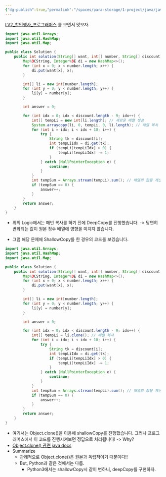 ```yaml
---
{"dg-publish":true,"permalink":"/spaces/para-storage/1-project/java/java/"}
---
```


[LV2_할인행사_프로그래머스](https://school.programmers.co.kr/learn/courses/30/lessons/131127?language=java)
를 보면서 맛보자.

```java
import java.util.Arrays;
import java.util.HashMap;
import java.util.Map;

public class Solution {
    public int solution(String[] want, int[] number, String[] discount) {
        Map%3CString, Integer%3E di = new HashMap<>();
        for (int x = 0; x < number.length; x++) {
            di.put(want[x], x);
        }

        int[] li = new int[number.length];
        for (int y = 0; y < number.length; y++) {
            li[y] = number[y];
        }

        int answer = 0;

        for (int idx = 0; idx < discount.length - 9; idx++) {
            int[] tempLi = new int[li.length]; // 새로운 배열 생성
            System.arraycopy(li, 0, tempLi, 0, li.length); // 배열 복사
            for (int i = idx; i < idx + 10; i++) {
                try {
                    String tk = discount[i];
                    int tempLiIdx = di.get(tk);
                    if (tempLi[tempLiIdx] > 0) {
                        tempLi[tempLiIdx] -= 1;
                    }
                } catch (NullPointerException e) {
                    continue;
                }
            }
            int tempSum = Arrays.stream(tempLi).sum(); // 배열의 합을 계산하여 tempSum에 할당
            if (tempSum == 0) {
                answer++;
            }
        }
        return answer;
    }
}
```
- 위의 Logic에서는 매번 복사를 하기 전에 DeepCopy를 진행했습니다. -> 당연히 변화되는 값이 원본 정수 배열에 영향을 미치지 않습니다.

- 그럼 해당 문제에 ShallowCopy를 한 경우의 코드를 보겠습니다.
```java
import java.util.Arrays;
import java.util.HashMap;
import java.util.Map;

public class Solution {
    public int solution(String[] want, int[] number, String[] discount) {
        Map%3CString, Integer%3E di = new HashMap<>();
        for (int x = 0; x < number.length; x++) {
            di.put(want[x], x);
        }

        int[] li = new int[number.length];
        for (int y = 0; y < number.length; y++) {
            li[y] = number[y];
        }

        int answer = 0;

        for (int idx = 0; idx < discount.length - 9; idx++) {
            int[] tempLi = li.clone(); // 배열 복사
            for (int i = idx; i < idx + 10; i++) {
                try {
                    String tk = discount[i];
                    int tempLiIdx = di.get(tk);
                    if (tempLi[tempLiIdx] > 0) {
                        tempLi[tempLiIdx] -= 1;
                    }
                } catch (NullPointerException e) {
                    continue;
                }
            }
            int tempSum = Arrays.stream(tempLi).sum(); // 배열의 합을 계산하여 tempSum에 할당
            if (tempSum == 0) {
                answer++;
            }
        }
        return answer;
    }
}
```
- 여기서는 Object.clone()을 이용해 shallowCopy를 진행했습니다. 그러나 프로그래머스에서 이 코드를 진행시켜보면 정답으로 처리됩니다! -> Why?
- [Object.clone() 관련 java docs](<https://docs.oracle.com/en/java/javase/11/docs/api/java.base/java/lang/Object.html#clone()>)
- Summarize
	- 관례적으로 Object.clone()은 원본과 독립적이기 때문이다!!
	- But, Python과 같은 것에서는 다름.
		- Python3에서는 shallowCopy시 같이 변하니, deepCopy를 구현하자.
